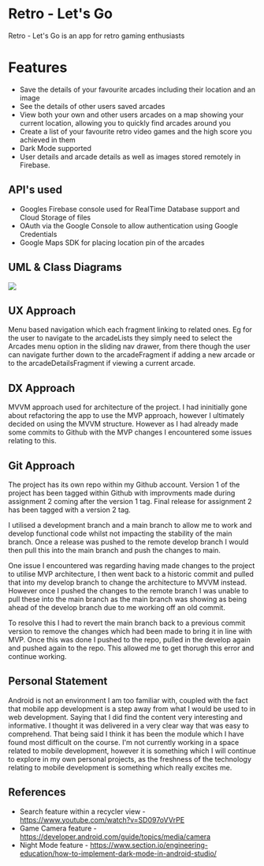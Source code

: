 # Retro - Let's Go

Retro - Let's Go is an app for retro gaming enthusiasts

# Features

- Save the details of your favourite arcades including their location and an image
- See the details of other users saved arcades
- View both your own and other users arcades on a map showing your current location, allowing you to quickly find arcades around you
- Create a list of your favourite retro video games and the high score you achieved in them
- Dark Mode supported
- User details and arcade details as well as images stored remotely in Firebase.

## API's used

- Googles Firebase console used for RealTime Database support and Cloud Storage of files
- OAuth via the Google Console to allow authentication using Google Credentials
- Google Maps SDK for placing location pin of the arcades

## UML & Class Diagrams

![][image1]

## UX Approach

Menu based navigation which each fragment linking to related ones.
Eg for the user to navigate to the arcadeLists they simply need to select the Arcades menu option in the sliding nav drawer, from there though the user can navigate further down to the arcadeFragment if adding a new arcade or to the arcadeDetailsFragment if viewing a current arcade.

## DX Approach

MVVM approach used for architecture of the project. I had ininitially gone about refactoring the app to use the MVP approach, however I ultimately decided on using the MVVM structure. However as I had already made some commits to Github with the MVP changes I encountered some issues relating to this.

## Git Approach

The project has its own repo within my Github account. Version 1 of the project has been tagged within Github with improvments made during assignment 2 coming after the version 1 tag. Final release for assignment 2 has been tagged with a version 2 tag.

I utilised a development branch and a main branch to allow me to work and develop functional code whilst not impacting the stability of the main branch. Once a release was pushed to the remote develop branch I would then pull this into the main branch and push the changes to main.

One issue I encountered was regarding having made changes to the project to utilise MVP architecture, I then went back to a historic commit and pulled that into my develop branch to change the architecture to MVVM instead. However once I pushed the changes to the remote branch I was unable to pull these into the main branch as the main branch was showing as being ahead of the develop branch due to me working off an old commit.

To resolve this I had to revert the main branch back to a previous commit version to remove the changes which had been made to bring it in line with MVP. Once this was done I pushed to the repo, pulled in the develop again and pushed again to the repo. This allowed me to get thorugh this error and continue working.

## Personal Statement

Android is not an environment I am too familiar with, coupled with the fact that mobile app development is a step away from what I would be used to in web development. Saying that I did find the content very interesting and informative. I thought it was delivered in a very clear way that was easy to comprehend. That being said I think it has been the module which I have found most difficult on the course. I'm not currently working in a space related to mobile development, however it is something which I will continue to explore in my own personal projects, as the freshness of the technology relating to mobile development is something which really excites me.

## References

- Search feature within a recycler view - https://www.youtube.com/watch?v=SD097oVVrPE
- Game Camera feature - https://developer.android.com/guide/topics/media/camera
- Night Mode feature - https://www.section.io/engineering-education/how-to-implement-dark-mode-in-android-studio/




[image1]: /RetroLetsGoUml.png